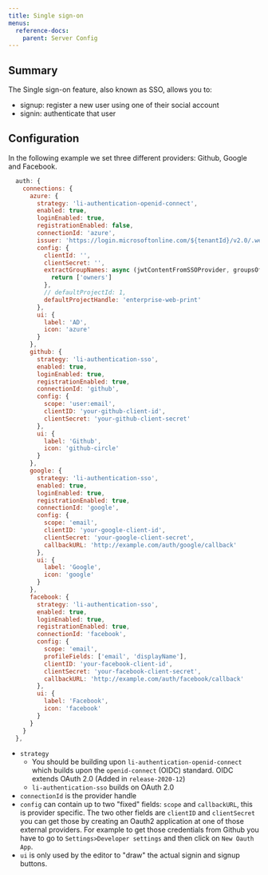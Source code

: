 ```yaml
---
title: Single sign-on
menus:
  reference-docs:
    parent: Server Config
---
```


## Summary

The Single sign-on feature, also known as SSO, allows you to:
- signup: register a new user using one of their social account
- signin: authenticate that user

## Configuration

In the following example we set three different providers: Github, Google and Facebook.

```js
  auth: {
    connections: {
      azure: {
        strategy: 'li-authentication-openid-connect',
        enabled: true,
        loginEnabled: true,
        registrationEnabled: false,
        connectionId: 'azure',
        issuer: 'https://login.microsoftonline.com/${tenantId}/v2.0/.well-known/openid-configuration',
        config: {
          clientId: '',
          clientSecret: '',
          extractGroupNames: async (jwtContentFromSSOProvider, groupsOfProject) => {
            return ['owners']
          },
          // defaultProjectId: 1,
          defaultProjectHandle: 'enterprise-web-print'
        },
        ui: {
          label: 'AD',
          icon: 'azure'
        }
      },
      github: {
        strategy: 'li-authentication-sso',
        enabled: true,
        loginEnabled: true,
        registrationEnabled: true,
        connectionId: 'github',
        config: {
          scope: 'user:email',
          clientID: 'your-github-client-id',
          clientSecret: 'your-github-client-secret'
        },
        ui: {
          label: 'Github',
          icon: 'github-circle'
        }
      },
      google: {
        strategy: 'li-authentication-sso',
        enabled: true,
        loginEnabled: true,
        registrationEnabled: true,
        connectionId: 'google',
        config: {
          scope: 'email',
          clientID: 'your-google-client-id',
          clientSecret: 'your-google-client-secret',
          callbackURL: 'http://example.com/auth/google/callback'
        },
        ui: {
          label: 'Google',
          icon: 'google'
        }
      },
      facebook: {
        strategy: 'li-authentication-sso',
        enabled: true,
        loginEnabled: true,
        registrationEnabled: true,
        connectionId: 'facebook',
        config: {
          scope: 'email',
          profileFields: ['email', 'displayName'],
          clientID: 'your-facebook-client-id',
          clientSecret: 'your-facebook-client-secret',
          callbackURL: 'http://example.com/auth/facebook/callback'
        },
        ui: {
          label: 'Facebook',
          icon: 'facebook'
        }
      }
    }
  },
```

- `strategy` 
  - You should be building upon `li-authentication-openid-connect` which builds upon the `openid-connect` (OIDC) standard. OIDC extends OAuth 2.0  (Added in `release-2020-12`)
  - `li-authentication-sso` builds on OAuth 2.0
- `connectionId` is the provider handle
- `config` can contain up to two "fixed" fields: `scope` and `callbackURL`, this is provider specific. The two other fields are `clientID` and `clientSecret` you can get those by creating an Oauth2 application at one of those external providers. For example to get those credentials from Github you have to go to `Settings>Developer settings` and then click on `New Oauth App`.
- `ui` is only used by the editor to "draw" the actual signin and signup buttons.
